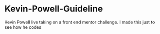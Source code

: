 # Kevin-Powell-Guideline
Kevin Powell live taking on a front end mentor challenge. I made this just to see how he codes
